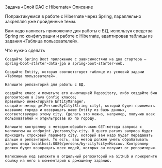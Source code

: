 Задача «Слой DAO c Hibernate»
Описание

Попрактикуемся в работе с Hibernate через Spring, параллельно закрепляя уже пройденные темы.

Вам надо написать приложение для работы с БД, используя средства Spring по конфигурации и работе с Hibernate, адаптировав таблицы из задания «Таблица пользователей».

Что нужно сделать

    Создайте Spring Boot приложение с зависимостями на два стартера — spring-boot-starter-data-jpa и spring-boot-starter-web.

    Создайте Entity, которая соответствует таблице из условий задачи «Таблица пользователей».

    Напишите репозиторий для работы с БД.

    создайте класс и пометьте его аннотацией Repository, либо создайте бин репозитория в Java Config классе;
    правильно инжектируйте EntityManager;
    создайте метод getPersonsByCity(String city), который будет принимать название города и возвращать ваше Entity из базы данных, соответствующие этому city. Сделать это можно, например, получив всех пользователей и отфильтровав их по городу.

    Напишите контроллер с методом-обработчиком GET-метода запроса с маппингом на endpoint /persons/by-city. В query params запроса будет приходить строковый параметр city, который вам надо будет передавать дальше в репозиторий. То есть, ваш метод должен уметь обрабатывать запрос вида localhost:8080/persons/by-city?city=Moscow. Контроллер должен будет возвращать всех людей, которых он получит от репозитория.

    Написанные код выложите в отдельный репозиторий на GitHub и прикрепите ссылку на него в комментарий к домашнему заданию.


